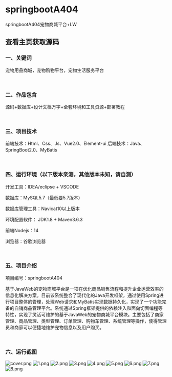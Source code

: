 # springbootA404
springbootA404宠物商城平台+LW
 
## 查看主页获取源码


### 一、关键词

宠物用品商城，宠物购物平台，宠物生活服务平台

<br/>

### 二、作品包含

源码+数据库+设计文档万字+全套环境和工具资源+部署教程


<br/>

### 三、项目技术

前端技术：Html、Css、Js、Vue2.0、Element-ui 
后端技术：Java、SpringBoot2.0、MyBatis

  

<br/>

### 四、运行环境（以下版本亲测，其他版本未知，请自测）

开发工具：IDEA/eclipse  + VSCODE

数据库：MySQL5.7（最低要5.7版本）

数据库管理工具：Navicat10以上版本

环境配置软件： JDK1.8 + Maven3.6.3

前端Nodejs：14

浏览器：谷歌浏览器



<br/>

### 五、项目介绍

项目编号：springbootA404


基于JavaWeb的宠物商城平台是一项在优化商品销售流程和提升企业运营效率的信息化解决方案。目前该系统整合了现代化的Java开发框架，通过使用Spring进行项目整体的管理，处理Web请求和MyBatis实现数据持久化，实现了一个功能完备的自销商品管理平台。系统通过Spring框架提供的依赖注入和面向切面编程等特性，实现了灵活可维护的基于JavaWeb的宠物商城平台模块。主要包括了商家管理、商品管理、类型管理、订单管理、购物车管理、系统管理等操作，使得管理员和商家可以便捷地维护宠物信息以及用户购买。

<br/>

### 六、运行截图

![cover.png](./cover.png)
![1.png](./1.png)
![2.png](./2.png)
![3.png](./3.png)
![4.png](./4.png)
![5.png](./5.png)
![6.png](./6.png)
![7.png](./7.png)
![8.png](./8.png)
